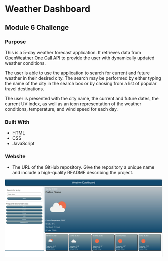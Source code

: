 # Weather Dashboard

## Module 6 Challenge

### Purpose

This is a 5-day weather forecast application. It retrieves data from [OpenWeather One Call API](https://openweathermap.org/api/one-call-api) to provide the user with dynamically updated weather conditions.  

The user is able to use the application to search for current and future weather in their desired city. The search may be performed by either typing the name of the city in the search box or by chosing from a list of popular travel destinations. 

The user is presented with the city name, the current and future dates, the current UV index, as well as an icon representation of the weather conditions, temperature, and wind speed for each day.


### Built With 

- HTML
- CSS
- JavaScript



### Website
* The URL of the GitHub repository. Give the repository a unique name and include a high-quality README describing the project.

![](./assets/images/weather-dashboard-screenshot.png)